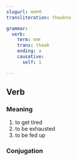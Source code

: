 ```yaml
---
slugurl: थाकणो
transliteration: thaakno

grammar: 
  verb:
    term: थाक
    trans: thaak
    ending: a
    causative:
      self: 1

---
```


## Verb

### Meaning

<word-meanings>

1. to get tired
2. to be exhausted
3. to be fed up

</word-meanings>

### Conjugation

<verb-conj :grammar="grammar"></verb-conj>

